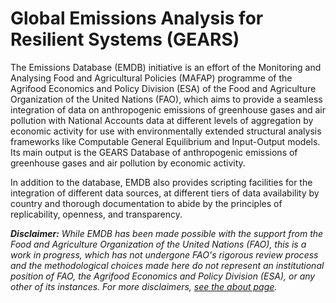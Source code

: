 # Global Emissions Analysis for Resilient Systems (GEARS)

The Emissions Database (EMDB) initiative is an effort of the Monitoring and Analysing Food and Agricultural Policies (MAFAP) programme of the Agrifood Economics and Policy Division (ESA) of the Food and Agriculture Organization of the United Nations (FAO), which aims to provide a seamless integration of data on anthropogenic emissions of greenhouse gases and air pollution with National Accounts data at different levels of aggregation by economic activity for use with environmentally extended structural analysis frameworks like Computable General Equilibrium and Input-Output models. Its main output is the GEARS Database of anthropogenic emissions of greenhouse gases and air pollution by economic activity.

In addition to the database, EMDB also provides scripting facilities for the integration of different data sources, at different tiers of data availability by country and thorough documentation to abide by the principles of replicability, openness, and transparency.

_**Disclaimer:** While EMDB has been made possible with the support from the Food and Agriculture Organization of the United Nations (FAO), this is a work in progress, which has not undergone FAO's rigorous review process and the methodological choices made here do not represent an institutional position of FAO, the Agrifood Economics and Policy Division (ESA), or any other of its instances. For more disclaimers, [see the about page](about.qmd#disclaimer)._
